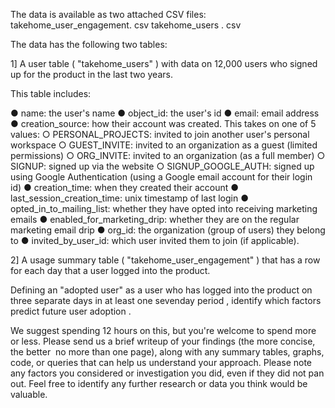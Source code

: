 The data is available as two attached CSV files:
takehome_user_engagement. csv
takehome_users . csv

The data has the following two tables:

1] A user table ( "takehome_users" ) with data on 12,000 users who signed up for the product in the last two years. 

This table includes:

● name: the user's name
● object_id: the user's id
● email: email address
● creation_source: how their account was created. This takes on one of 5 values:
    ○ PERSONAL_PROJECTS: invited to join another user's personal workspace
    ○ GUEST_INVITE: invited to an organization as a guest (limited permissions)
    ○ ORG_INVITE: invited to an organization (as a full member)
    ○ SIGNUP: signed up via the website
    ○ SIGNUP_GOOGLE_AUTH: signed up using Google  Authentication (using a Google email account for their login id)
● creation_time: when they created their account
● last_session_creation_time: unix timestamp of last login
● opted_in_to_mailing_list: whether they have opted into receiving marketing emails
● enabled_for_marketing_drip: whether they are on the regular marketing email drip
● org_id: the organization (group of users) they belong to
● invited_by_user_id: which user invited them to join (if applicable).


2] A usage summary table ( "takehome_user_engagement" ) that has a row for each day that a user logged into the product.

Defining an "adopted user" as a user who has logged into the product on three separate days in at least one seven­day period , identify which factors predict future user adoption .

We suggest spending 1­2 hours on this, but you're welcome to spend more or less. Please send us a brief writeup of your findings (the more concise, the better ­­ no more than one page), along with any summary tables, graphs, code, or queries that can help us understand your approach. Please note any factors you considered or investigation you did, even if they did not pan out. Feel free to identify any further research or data you think would be valuable.
